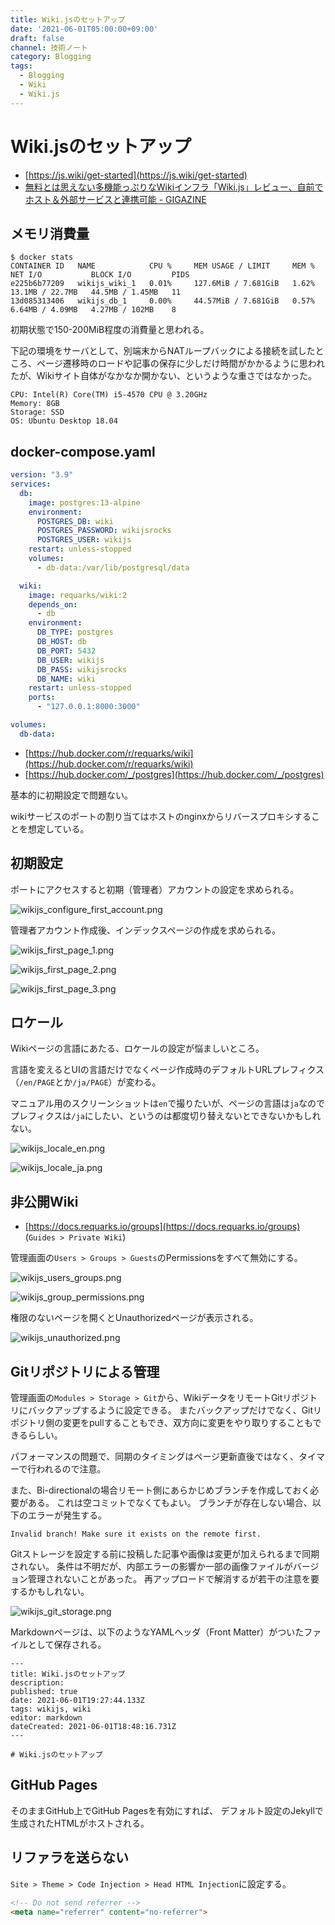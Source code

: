```yaml
---
title: Wiki.jsのセットアップ
date: '2021-06-01T05:00:00+09:00'
draft: false
channel: 技術ノート
category: Blogging
tags:
  - Blogging
  - Wiki
  - Wiki.js
---
```


# Wiki.jsのセットアップ

- [https://js.wiki/get-started](https://js.wiki/get-started)
- [無料とは思えない多機能っぷりなWikiインフラ「Wiki.js」レビュー、自前でホスト＆外部サービスと連携可能 - GIGAZINE](https://gigazine.net/news/20201003-wiki-js/)

## メモリ消費量

```shell
$ docker stats
CONTAINER ID   NAME            CPU %     MEM USAGE / LIMIT     MEM %     NET I/O           BLOCK I/O         PIDS
e225b6b77209   wikijs_wiki_1   0.01%     127.6MiB / 7.681GiB   1.62%     13.1MB / 22.7MB   44.5MB / 1.45MB   11
13d085313406   wikijs_db_1     0.00%     44.57MiB / 7.681GiB   0.57%     6.64MB / 4.09MB   4.27MB / 102MB    8
```

初期状態で150-200MiB程度の消費量と思われる。

下記の環境をサーバとして、別端末からNATループバックによる接続を試したところ、ページ遷移時のロードや記事の保存に少しだけ時間がかかるように思われたが、Wikiサイト自体がなかなか開かない、というような重さではなかった。

```plain
CPU: Intel(R) Core(TM) i5-4570 CPU @ 3.20GHz
Memory: 8GB
Storage: SSD
OS: Ubuntu Desktop 18.04
```

## docker-compose.yaml

```yaml
version: "3.9"
services:
  db:
    image: postgres:13-alpine
    environment:
      POSTGRES_DB: wiki
      POSTGRES_PASSWORD: wikijsrocks
      POSTGRES_USER: wikijs
    restart: unless-stopped
    volumes:
      - db-data:/var/lib/postgresql/data

  wiki:
    image: requarks/wiki:2
    depends_on:
      - db
    environment:
      DB_TYPE: postgres
      DB_HOST: db
      DB_PORT: 5432
      DB_USER: wikijs
      DB_PASS: wikijsrocks
      DB_NAME: wiki
    restart: unless-stopped
    ports:
      - "127.0.0.1:8000:3000"

volumes:
  db-data:
```

- [https://hub.docker.com/r/requarks/wiki](https://hub.docker.com/r/requarks/wiki)
- [https://hub.docker.com/_/postgres](https://hub.docker.com/_/postgres)

基本的に初期設定で問題ない。

wikiサービスのポートの割り当てはホストのnginxからリバースプロキシすることを想定している。

## 初期設定

ポートにアクセスすると初期（管理者）アカウントの設定を求められる。

![wikijs_configure_first_account.png](images/wikijs_configure_first_account.png)

管理者アカウント作成後、インデックスページの作成を求められる。

![wikijs_first_page_1.png](images/wikijs_first_page_1.png)

![wikijs_first_page_2.png](images/wikijs_first_page_2.png)

![wikijs_first_page_3.png](images/wikijs_first_page_3.png)

## ロケール

Wikiページの言語にあたる、ロケールの設定が悩ましいところ。

言語を変えるとUIの言語だけでなくページ作成時のデフォルトURLプレフィクス（`/en/PAGE`とか`/ja/PAGE`）が変わる。

マニュアル用のスクリーンショットは`en`で撮りたいが、ページの言語は`ja`なのでプレフィクスは`/ja`にしたい、というのは都度切り替えないとできないかもしれない。

![wikijs_locale_en.png](images/wikijs_locale_en.png)

![wikijs_locale_ja.png](images/wikijs_locale_ja.png)

## 非公開Wiki

- [https://docs.requarks.io/groups](https://docs.requarks.io/groups) (`Guides > Private Wiki`)

管理画面の`Users > Groups > Guests`のPermissionsをすべて無効にする。

![wikijs_users_groups.png](images/wikijs_users_groups.png)

![wikijs_group_permissions.png](images/wikijs_group_permissions.png)

権限のないページを開くとUnauthorizedページが表示される。

![wikijs_unauthorized.png](images/wikijs_unauthorized.png)

## Gitリポジトリによる管理

管理画面の`Modules > Storage > Git`から、WikiデータをリモートGitリポジトリにバックアップするように設定できる。
またバックアップだけでなく、Gitリポジトリ側の変更をpullすることもでき、双方向に変更をやり取りすることもできるらしい。

パフォーマンスの問題で、同期のタイミングはページ更新直後ではなく、タイマーで行われるので注意。

また、Bi-directionalの場合リモート側にあらかじめブランチを作成しておく必要がある。
これは空コミットでなくてもよい。
ブランチが存在しない場合、以下のエラーが発生する。

```
Invalid branch! Make sure it exists on the remote first.
```

Gitストレージを設定する前に投稿した記事や画像は変更が加えられるまで同期されない。
条件は不明だが、内部エラーの影響か一部の画像ファイルがバージョン管理されないことがあった。
再アップロードで解消するが若干の注意を要するかもしれない。

![wikijs_git_storage.png](images/wikijs_git_storage.png)

Markdownページは、以下のようなYAMLヘッダ（Front Matter）がついたファイルとして保存される。

```plain
---
title: Wiki.jsのセットアップ
description:
published: true
date: 2021-06-01T19:27:44.133Z
tags: wikijs, wiki
editor: markdown
dateCreated: 2021-06-01T18:48:16.731Z
---

# Wiki.jsのセットアップ

```

## GitHub Pages

そのままGitHub上でGitHub Pagesを有効にすれば、
デフォルト設定のJekyllで生成されたHTMLがホストされる。

## リファラを送らない

`Site > Theme > Code Injection > Head HTML Injection`に設定する。

```html
<!-- Do not send referrer -->
<meta name="referrer" content="no-referrer">
```

